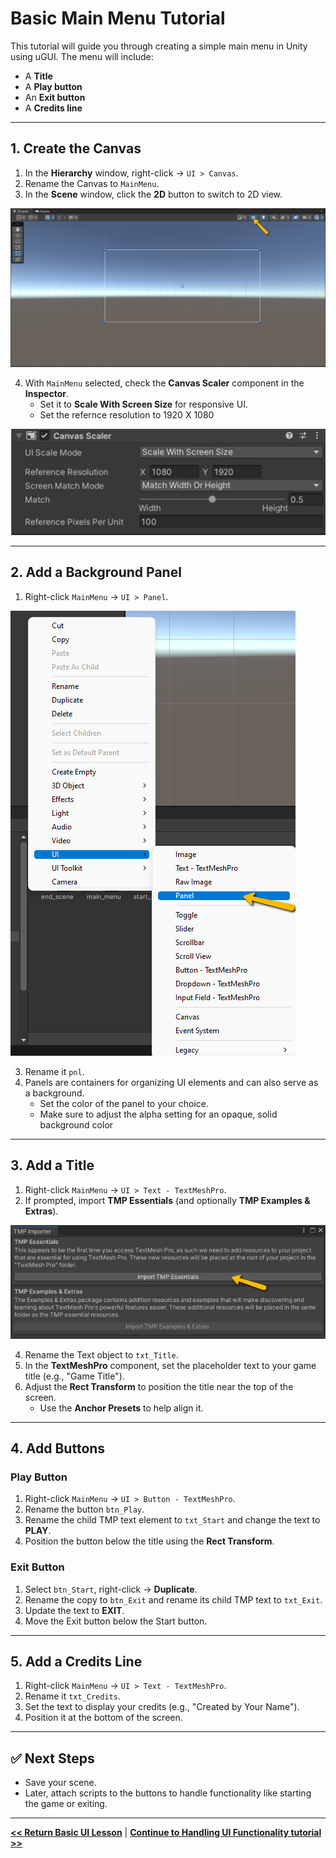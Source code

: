 # Basic Main Menu Tutorial

This tutorial will guide you through creating a simple main menu in Unity using uGUI. The menu will include:

- A **Title**
- A **Play button**
- An **Exit button**
- A **Credits line**

---

## 1. Create the Canvas

1. In the **Hierarchy** window, right-click → `UI > Canvas`.
2. Rename the Canvas to `MainMenu`.
3. In the **Scene** window, click the **2D** button to switch to 2D view.

![Scene Window 2D](imgs/unity-scene-2D.png)


4. With `MainMenu` selected, check the **Canvas Scaler** component in the **Inspector**.  
   - Set it to **Scale With Screen Size** for responsive UI.
   - Set the refernce resolution to 1920 X 1080
   
![Canvas Scale](imgs/unity-canvas-scale.png)

---

## 2. Add a Background Panel

1. Right-click `MainMenu` → `UI > Panel`.

![Create UI Panel](imgs/unity-UI-Panel.png)
   
3. Rename it `pnl`.
4. Panels are containers for organizing UI elements and can also serve as a background.  
   - Set the color of the panel to your choice.
   - Make sure to adjust the alpha setting for an opaque, solid background color

---

## 3. Add a Title

1. Right-click `MainMenu` → `UI > Text - TextMeshPro`.
2. If prompted, import **TMP Essentials** (and optionally **TMP Examples & Extras**).

![TMP Importer](imgs/unity-TMP-Importer.png)
   
4. Rename the Text object to `txt_Title`.
5. In the **TextMeshPro** component, set the placeholder text to your game title (e.g., "Game Title").
6. Adjust the **Rect Transform** to position the title near the top of the screen.  
   - Use the **Anchor Presets** to help align it.

---

## 4. Add Buttons

### Play Button

1. Right-click `MainMenu` → `UI > Button - TextMeshPro`.
2. Rename the button `btn_Play`.
3. Rename the child TMP text element to `txt_Start` and change the text to **PLAY**.
4. Position the button below the title using the **Rect Transform**.

### Exit Button

1. Select `btn_Start`, right-click → **Duplicate**.
2. Rename the copy to `btn_Exit` and rename its child TMP text to `txt_Exit`.
3. Update the text to **EXIT**.
4. Move the Exit button below the Start button.

---

## 5. Add a Credits Line

1. Right-click `MainMenu` → `UI > Text - TextMeshPro`.
2. Rename it `txt_Credits`.
3. Set the text to display your credits (e.g., "Created by Your Name").
4. Position it at the bottom of the screen.

---

## ✅ Next Steps

- Save your scene.
- Later, attach scripts to the buttons to handle functionality like starting the game or exiting.

---


**[<< Return Basic UI Lesson](basic-ui.md)** | **[Continue to Handling UI Functionality tutorial >>](ui-functionality.md)**